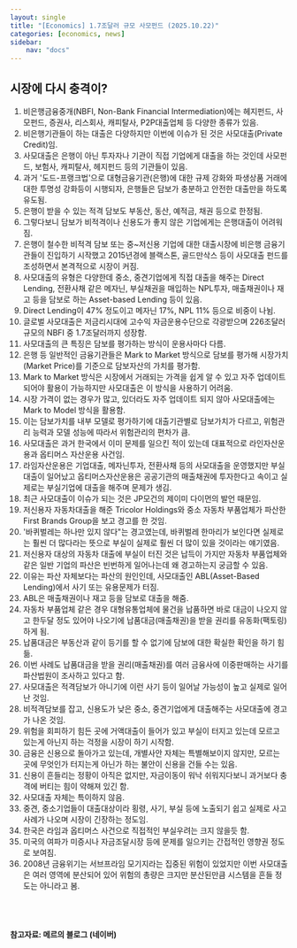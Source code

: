 ```yaml
---
layout: single
title: "[Economics] 1.7조달러 규모 사모펀드 (2025.10.22)"
categories: [economics, news]
sidebar:
    nav: "docs"
---
```


## 시장에 다시 충격이?
1. 비은행금융중개(NBFI, Non-Bank Financial Intermediation)에는 헤지펀드, 사모펀드, 증권사, 리스회사, 캐피탈사, P2P대출업체 등 다양한 종류가 있음.
1. 비은행기관들이 하는 대출은 다양하지만 이번에 이슈가 된 것은 사모대출(Private Credit)임.
1. 사모대출은 은행이 아닌 투자자나 기관이 직접 기업에게 대출을 하는 것인데 사모펀드, 보험사, 캐피탈사, 헤지펀드 등의 기관들이 있음.
1. 과거 '도드-프랭크법'으로 대형금융기관(은행)에 대한 규제 강화와 파생상품 거래에 대한 투명성 강화등이 시행되자, 은행들은 담보가 충분하고 안전한 대출만을 하도록 유도됨.
1. 은행이 받을 수 있는 적격 담보도 부동산, 동산, 예적금, 채권 등으로 한정됨.
1. 그렇다보니 담보가 비적격이나 신용도가 좋지 않은 기업에게는 은행대출이 어려워짐.
1. 은행이 철수한 비적격 담보 또는 중~저신용 기업에 대한 대출시장에 비은행 금융기관들이 진입하기 시작했고 2015년경에 블랙스톤, 골드만삭스 등이 사모대출 펀드를 조성하면서 본격적으로 시장이 커짐.
1. 사모대출의 유형은 다양한데 중소, 중견기업에게 직접 대출을 해주는 Direct Lending, 전환사채 같은 메자닌, 부실채권을 매입하는 NPL투자, 매출채권이나 재고 등을 담보로 하는 Asset-based Lending 등이 있음.
1. Direct Lending이 47% 정도이고 메자닌 17%, NPL 11% 등으로 비중이 나뉨.
1. 글로벌 사모대출은 저금리시대에 고수익 자금운용수단으로 각광받으며 226조달러 규모의 NBFI 중 1.7조달러까지 성장함.
1. 사모대출의 큰 특징은 담보를 평가하는 방식이 운용사마다 다름.
1. 은행 등 일반적인 금융기관들은 Mark to Market 방식으로 담보를 평가해 시장가치(Market Price)를 기준으로 담보자산의 가치를 평가함.
1. Mark to Market 방식은 시장에서 거래되는 가격을 쉽게 알 수 있고 자주 업데이트 되어야 활용이 가능하지만 사모대출은 이 방식을 사용하기 어려움.
1. 시장 가격이 없는 경우가 많고, 있더라도 자주 업데이트 되지 않아 사모대출에는 Mark to Model 방식을 활용함.
1. 이는 담보가치를 내부 모델로 평가하기에 대출기관별로 담보가치가 다르고, 위험관리 능력과 모델 성능에 따라서 위험관리의 편차가 큼.
1. 사모대출은 과거 한국에서 이미 문제를 일으킨 적이 있는데 대표적으로 라인자산운용과 옵티머스 자산운용 사건임.
1. 라임자산운용은 기업대출, 메자닌투자, 전환사채 등의 사모대출을 운영했지만 부실대출이 일어났고 옵티머스자산운용은 공공기관의 매출채권에 투자한다고 속이고 실제로는 부실기업에 대출을 해주며 문제가 생김.
1. 최근 사모대출이 이슈가 되는 것은 JP모건의 제이미 다이먼의 발언 때문임.
1. 저신용자 자동차대출을 해준 Tricolor Holdings와 중소 자동차 부품업체가 파산한 First Brands Group을 보고 경고를 한 것임.
1. '바퀴벌레는 하나만 있지 않다"는 경고였는데, 바퀴벌레 한마리가 보인다면 실제로는 훨씬 더 많다라는 뜻으로 부실이 실제로 훨씬 더 많이 있을 것이라는 얘기였음.
1. 저신용자 대상의 자동차 대출에 부실이 터진 것은 납득이 가지만 자동차 부품업체와 같은 일반 기업의 파산은 빈번하게 일어나는데 왜 경고하는지 궁금할 수 있음.
1. 이유는 파산 자체보다는 파산의 원인인데, 사모대출인 ABL(Asset-Based Lending)에서 사기 또는 유용문제가 터짐.
1. ABL은 매출채권이나 재고 등을 담보로 대출을 해줌.
1. 자동차 부품업체 같은 경우 대형유통업체에 물건을 납품하면 바로 대금이 나오지 않고 한두달 정도 있어야 나오기에 납품대금(매출채권)을 받을 권리를 유동화(팩토링)하게 됨.
1. 납품대금은 부동산과 같이 등기를 할 수 없기에 담보에 대한 확실한 확인을 하기 힘듦.
1. 이번 사례도 납품대금을 받을 권리(매출채권)를 여러 금융사에 이중판매하는 사기를 파산법원이 조사하고 있다고 함.
1. 사모대출은 적격담보가 아니기에 이런 사기 등이 일어날 가능성이 높고 실제로 일어난 것임.
1. 비적격담보를 잡고, 신용도가 낮은 중소, 중견기업에게 대출해주는 사모대출에 경고가 나온 것임.
1. 위험을 회피하기 힘든 곳에 거액대출이 들어가 있고 부실이 터지고 있는데 모르고 있는게 아닌지 하는 걱정을 시장이 하기 시작함.
1. 금융은 신용으로 돌아가고 있는데, 개별사안 자체는 특별해보이지 않지만, 모르는 곳에 무엇인가 터지는게 아닌가 하는 불안이 신용을 건들 수는 있음.
1. 신용이 흔들리는 정황이 아직은 없지만, 자금이동이 워낙 쉬워지다보니 과거보다 충격에 버티는 힘이 약해져 있긴 함.
1. 사모대출 자체는 특이하지 않음.
1. 중견, 중소기업들이 대출대상이라 횡령, 사기, 부실 등에 노출되기 쉽고 실제로 사고 사례가 나오며 시장이 긴장하는 정도임.
1. 한국은 라임과 옵티머스 사건으로 직접적인 부실우려는 크지 않을듯 함.
1. 미국의 여파가 미증시나 자금조달시장 등에 문제를 일으키는 간접적인 영향권 정도로 보여짐.
1. 2008년 금융위기는 서브프라임 모기지라는 집중된 위험이 있었지만 이번 사모대출은 여러 영역에 분산되어 있어 위험의 총량은 크지만 분산된만큼 시스템을 흔들 정도는 아니라고 봄.



<br/>
<br/>

#### 참고자료: 메르의 블로그 (네이버)
